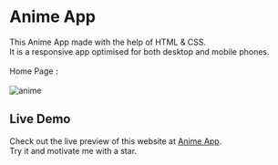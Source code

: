 # Anime App
This Anime App made with the help of HTML & CSS.
<br>
It is a responsive app optimised for both desktop and mobile phones.
<br> <br>
Home Page : 
<br> <br>
![anime](https://github.com/mobasshirCode/analog-clock/assets/145370122/4171d0b1-11d9-41a4-a97e-debfe7de223b)
<br>
## Live Demo
Check out the live preview of this website at [Anime App](https://anime-reaper.netlify.app/).
<br>
Try it and motivate me with a star.